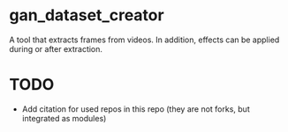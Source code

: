 # gan_dataset_creator
A tool that extracts frames from videos. In addition, effects can be applied during or after extraction.

# TODO
- Add citation for used repos in this repo (they are not forks, but integrated as modules)